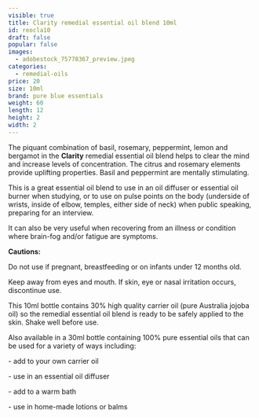 ```yaml
---
visible: true
title: Clarity remedial essential oil blend 10ml
id: reocla10
draft: false
popular: false
images:
  - adobestock_75778367_preview.jpeg
categories:
  - remedial-oils
price: 20
size: 10ml
brand: pure blue essentials
weight: 60
length: 12
height: 2
width: 2
---
```

The piquant combination of basil, rosemary, peppermint, lemon and bergamot in the **Clarity** remedial essential oil blend helps to clear the mind and increase levels of concentration. The citrus and rosemary elements provide uplifting properties. Basil and peppermint are mentally stimulating.

This is a great essential oil blend to use in an oil diffuser or essential oil burner when studying, or to use on pulse points on the body (underside of wrists, inside of elbow, temples, either side of neck) when public speaking, preparing for an interview.

It can also be very useful when recovering from an illness or condition where brain-fog and/or fatigue are symptoms.

**Cautions:**

Do not use if pregnant, breastfeeding or on infants under 12 months old.

Keep away from eyes and mouth. If skin, eye or nasal irritation occurs, discontinue use.



This 10ml bottle contains 30% high quality carrier oil (pure Australia jojoba oil) so the remedial essential oil blend is ready to be safely applied to the skin. Shake well before use.

Also available in a 30ml bottle containing 100% pure essential oils that can be used for a variety of ways including:

\- add to your own carrier oil

\- use in an essential oil diffuser

\- add to a warm bath

\- use in home-made lotions or balms